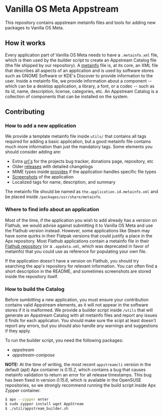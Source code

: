# Vanilla OS Meta Appstream

This repository contains appstream metainfo files and tools for adding new packages to Vanilla OS Meta.

## How it works

Every application part of Vanilla OS Meta needs to have a `.metainfo.xml` file, which is then used by
the builder script to create an Appstream Catalog file (the file shipped by our repository).
A [metainfo](https://www.freedesktop.org/software/appstream/docs/chap-Metadata.html#sect-Metadata-GenericComponent) file is, at its core, an XML file that describes all aspects of an application and is used by
software stores such as GNOME Software or KDE's Discover to provide information to the user.
Inside a metainfo file, we provide information about a component -- which can be a desktop
application, a library, a font, or a codec -- such as its id, name, description, license, categories, etc.
An Appstream Catalog is a collection of components that can be installed on the system.

## Contributing

### How to add a new application

We provide a template metainfo file inside `utils/` that contains all tags required for adding a
basic application, but a good metainfo file contains much more information than just the
mandatory tags. Some elements you should consider adding are:
- Extra [url's](https://www.freedesktop.org/software/appstream/docs/chap-Metadata.html#tag-url) for the projects bug tracker, donations page, repository, etc
- Older [releases](https://www.freedesktop.org/software/appstream/docs/chap-Metadata.html#tag-releases) with detailed changelogs
- MIME types inside [provides](https://www.freedesktop.org/software/appstream/docs/chap-Metadata.html#tag-provides) if the application handles specific file types
- [Screenshots](https://www.freedesktop.org/software/appstream/docs/chap-Metadata.html#tag-screenshots) of the application
- Localized tags for name, description, and summary

The metainfo file should be named as `the.application.id.metainfo.xml` and be placed inside
`/packages/usr/share/metainfo`.

### Where to find info about an application

Most of the time, if the application you wish to add already has a version on Flathub, we would
advise against submitting it to Vanilla OS Meta and use the Flathub version instead.
However, some applications like Steam may have some quirks in their Flatpak versions that could
justify a place in the Apx repository.
Most Flathub applications contain a metainfo file in their [Flathub repository](https://github.com/flathub/)
(or a `.appdata.xml`, which was deprecated in favor of metainfo) that you could use as reference
for populating your own file.

If the application doesn't have a version on Flathub, you should try searching the app's repository
for relevant information. You can often find a short description in the README, and sometimes
screenshots are stored inside the repository itself.

### How to build the Catalog

Before sumbitting a new application, you must ensure your contribution contains valid Appstream
elements, as it will not appear in the software stores if it is malformed.
We provide a builder script inside `/utils` that will generate an Appstream Catalog with all
metainfo files and report any issues it finds for each applicaton.
You should make sure the scipt at least doesn't report any errors, but you should also handle any
warnings and suggestions if they apply.

To run the builder script, you need the following packages:
- *appstream*
- *appstream-compose*

**NOTE:** At the time of writing, the most recent `appstreamcli` version in the default (apt)
Apx container is *0.15.2*, which contains a bug that causes metainfo validation to return an error
for all release timestamps.
This bug has been fixed in version *0.15.6*, which is available in the OpenSUSE repositories, so we
strongly recommend running the build script inside Apx Zypper container.

```sh
$ apx --zypper enter
$ sudo zypper install wget AppStream
$ ./util/appstream_builder.sh
```
